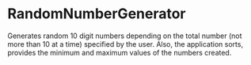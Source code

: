 # RandomNumberGenerator
Generates random 10 digit numbers depending on the total number (not more than 10 at a time) specified by the user. Also, the application sorts, provides the minimum and maximum values of the numbers created.